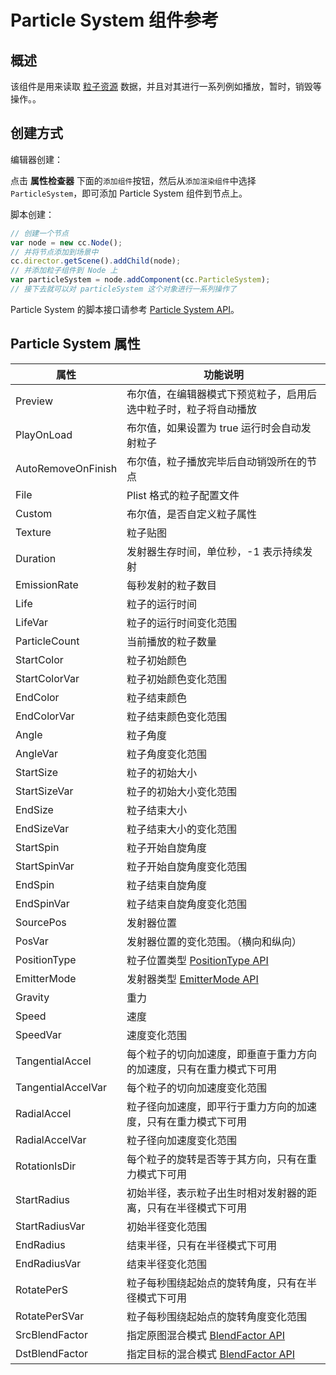 # Particle System 组件参考

## 概述

该组件是用来读取 [粒子资源](../asset-workflow/particle.md) 数据，并且对其进行一系列例如播放，暂时，销毁等操作。。

## 创建方式

编辑器创建：

点击 **属性检查器** 下面的`添加组件`按钮，然后从`添加渲染组件`中选择 `ParticleSystem`，即可添加 Particle System 组件到节点上。

脚本创建：

```js
// 创建一个节点
var node = new cc.Node();
// 并将节点添加到场景中
cc.director.getScene().addChild(node);
// 并添加粒子组件到 Node 上
var particleSystem = node.addComponent(cc.ParticleSystem);
// 接下去就可以对 particleSystem 这个对象进行一系列操作了
```

Particle System 的脚本接口请参考 [Particle System API](../../../api/zh/classes/ParticleSystem.html)。

## Particle System 属性

| 属性 |   功能说明
| -------------- | ----------- |
| Preview            | 布尔值，在编辑器模式下预览粒子，启用后选中粒子时，粒子将自动播放
| PlayOnLoad         | 布尔值，如果设置为 true 运行时会自动发射粒子
| AutoRemoveOnFinish | 布尔值，粒子播放完毕后自动销毁所在的节点
| File               | Plist 格式的粒子配置文件
| Custom             | 布尔值，是否自定义粒子属性
| Texture            | 粒子贴图
| Duration           | 发射器生存时间，单位秒，-1 表示持续发射
| EmissionRate       | 每秒发射的粒子数目
| Life               | 粒子的运行时间
| LifeVar            | 粒子的运行时间变化范围
| ParticleCount      | 当前播放的粒子数量
| StartColor         | 粒子初始颜色
| StartColorVar      | 粒子初始颜色变化范围
| EndColor           | 粒子结束颜色
| EndColorVar        | 粒子结束颜色变化范围
| Angle              | 粒子角度
| AngleVar           | 粒子角度变化范围
| StartSize          | 粒子的初始大小
| StartSizeVar       | 粒子的初始大小变化范围
| EndSize            | 粒子结束大小
| EndSizeVar         | 粒子结束大小的变化范围
| StartSpin          | 粒子开始自旋角度
| StartSpinVar       | 粒子开始自旋角度变化范围
| EndSpin            | 粒子结束自旋角度
| EndSpinVar         | 粒子结束自旋角度变化范围
| SourcePos          | 发射器位置
| PosVar             | 发射器位置的变化范围。（横向和纵向）
| PositionType       | 粒子位置类型 [PositionType API](../../../api/zh/enums/ParticleSystem.PositionType.html)
| EmitterMode        | 发射器类型 [EmitterMode API](../../../api/zh/enums/ParticleSystem.EmitterMode.html)
| Gravity            | 重力 
| Speed              | 速度 
| SpeedVar           | 速度变化范围 
| TangentialAccel    | 每个粒子的切向加速度，即垂直于重力方向的加速度，只有在重力模式下可用 
| TangentialAccelVar | 每个粒子的切向加速度变化范围 
| RadialAccel        | 粒子径向加速度，即平行于重力方向的加速度，只有在重力模式下可用 
| RadialAccelVar     | 粒子径向加速度变化范围 
| RotationIsDir      | 每个粒子的旋转是否等于其方向，只有在重力模式下可用
| StartRadius        | 初始半径，表示粒子出生时相对发射器的距离，只有在半径模式下可用
| StartRadiusVar     | 初始半径变化范围
| EndRadius          | 结束半径，只有在半径模式下可用
| EndRadiusVar       | 结束半径变化范围
| RotatePerS         | 粒子每秒围绕起始点的旋转角度，只有在半径模式下可用
| RotatePerSVar      | 粒子每秒围绕起始点的旋转角度变化范围
| SrcBlendFactor     | 指定原图混合模式 [BlendFactor API](../../../api/zh/enums/BlendFactor.html)   
| DstBlendFactor     | 指定目标的混合模式 [BlendFactor API](../../../api/zh/enums/BlendFactor.html)  